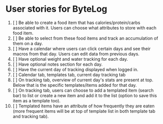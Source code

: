 # User stories for ByteLog

1. [ ] Be able to create a food item that has calories/protein/carbs associated with it. Users can choose what attributes to store with each food item.
2. [ ] Be able to select from these food items and track an accumulation of them
on a day.
3. [ ] Have a calendar where users can click certain days and see their macros from that day. Users can edit data from previous days.
4. [ ] Have optional weight and water tracking for each day.
5. [ ] Have optional notes section for each day.
6. [ ] Have the current day of tracking displayed when logged in.
7. [ ] Calendar tab, templates tab, current day tracking tab
8. [ ] On tracking tab, overview of current day's stats are present at top. Below that is the specific templates/items added for that day.
9. [ ] On tracking tab, users can choose to add a templated item (search bar) to list or create a new item and add it to the list (option to save this item as a template too).
10. [ ] Templated items have an attribute of how frequently they are eaten (more frequent items will be at top of template list in both template tab and tracking tab).
